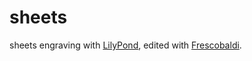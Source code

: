 # sheets
sheets engraving with [LilyPond](http://lilypond.org/), edited with [Frescobaldi](http://frescobaldi.org/).